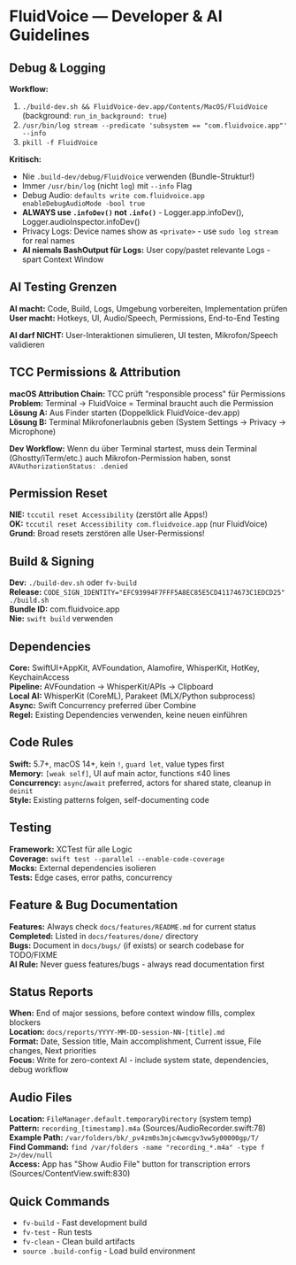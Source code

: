 # FluidVoice — Developer & AI Guidelines

## Debug & Logging

**Workflow:** 
1. `./build-dev.sh && FluidVoice-dev.app/Contents/MacOS/FluidVoice` (background: `run_in_background: true`)
2. `/usr/bin/log stream --predicate 'subsystem == "com.fluidvoice.app"' --info` 
3. `pkill -f FluidVoice`

**Kritisch:** 
- Nie `.build-dev/debug/FluidVoice` verwenden (Bundle-Struktur!)
- Immer `/usr/bin/log` (nicht `log`) mit `--info` Flag
- Debug Audio: `defaults write com.fluidvoice.app enableDebugAudioMode -bool true`
- **ALWAYS use `.infoDev()` not `.info()`** - Logger.app.infoDev(), Logger.audioInspector.infoDev()
- Privacy Logs: Device names show as `<private>` - use `sudo log stream` for real names
- **AI niemals BashOutput für Logs:** User copy/pastet relevante Logs - spart Context Window

## AI Testing Grenzen

**AI macht:** Code, Build, Logs, Umgebung vorbereiten, Implementation prüfen  
**User macht:** Hotkeys, UI, Audio/Speech, Permissions, End-to-End Testing

**AI darf NICHT:** User-Interaktionen simulieren, UI testen, Mikrofon/Speech validieren

## TCC Permissions & Attribution

**macOS Attribution Chain:** TCC prüft "responsible process" für Permissions  
**Problem:** Terminal → FluidVoice = Terminal braucht auch die Permission  
**Lösung A:** Aus Finder starten (Doppelklick FluidVoice-dev.app)  
**Lösung B:** Terminal Mikrofonerlaubnis geben (System Settings → Privacy → Microphone)

**Dev Workflow:** Wenn du über Terminal startest, muss dein Terminal (Ghostty/iTerm/etc.) auch Mikrofon-Permission haben, sonst `AVAuthorizationStatus: .denied`

## Permission Reset 

**NIE:** `tccutil reset Accessibility` (zerstört alle Apps!)  
**OK:** `tccutil reset Accessibility com.fluidvoice.app` (nur FluidVoice)  
**Grund:** Broad resets zerstören alle User-Permissions!

## Build & Signing

**Dev:** `./build-dev.sh` oder `fv-build`  
**Release:** `CODE_SIGN_IDENTITY="EFC93994F7FFF5A8EC85E5CD41174673C1EDCD25" ./build.sh`  
**Bundle ID:** com.fluidvoice.app  
**Nie:** `swift build` verwenden

## Dependencies

**Core:** SwiftUI+AppKit, AVFoundation, Alamofire, WhisperKit, HotKey, KeychainAccess  
**Pipeline:** AVFoundation → WhisperKit/APIs → Clipboard  
**Local AI:** WhisperKit (CoreML), Parakeet (MLX/Python subprocess)  
**Async:** Swift Concurrency preferred über Combine  
**Regel:** Existing Dependencies verwenden, keine neuen einführen

## Code Rules

**Swift:** 5.7+, macOS 14+, kein `!`, `guard let`, value types first  
**Memory:** `[weak self]`, UI auf main actor, functions ≤40 lines  
**Concurrency:** `async`/`await` preferred, actors for shared state, cleanup in `deinit`  
**Style:** Existing patterns folgen, self-documenting code

## Testing

**Framework:** XCTest für alle Logic  
**Coverage:** `swift test --parallel --enable-code-coverage`  
**Mocks:** External dependencies isolieren  
**Tests:** Edge cases, error paths, concurrency

## Feature & Bug Documentation

**Features:** Always check `docs/features/README.md` for current status  
**Completed:** Listed in `docs/features/done/` directory  
**Bugs:** Document in `docs/bugs/` (if exists) or search codebase for TODO/FIXME  
**AI Rule:** Never guess features/bugs - always read documentation first

## Status Reports

**When:** End of major sessions, before context window fills, complex blockers  
**Location:** `docs/reports/YYYY-MM-DD-session-NN-[title].md`  
**Format:** Date, Session title, Main accomplishment, Current issue, File changes, Next priorities  
**Focus:** Write for zero-context AI - include system state, dependencies, debug workflow

## Audio Files

**Location:** `FileManager.default.temporaryDirectory` (system temp)  
**Pattern:** `recording_[timestamp].m4a` (Sources/AudioRecorder.swift:78)  
**Example Path:** `/var/folders/bk/_pv4zm0s3mjc4wmcgv3vw5y00000gp/T/`  
**Find Command:** `find /var/folders -name "recording_*.m4a" -type f 2>/dev/null`  
**Access:** App has "Show Audio File" button for transcription errors (Sources/ContentView.swift:830)

## Quick Commands

- `fv-build` - Fast development build
- `fv-test` - Run tests 
- `fv-clean` - Clean build artifacts
- `source .build-config` - Load build environment